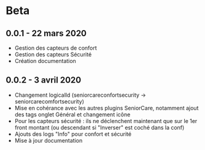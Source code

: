 # Beta

0.0.1 - 22 mars 2020
---

* Gestion des capteurs de confort
* Gestion des capteurs Sécurité
* Création documentation

0.0.2 - 3 avril 2020
---

* Changement logicalId (seniorcareconfortsecurity -> seniorcarecomfortsecurity)
* Mise en cohérance avec les autres plugins SeniorCare, notamment ajout des tags onglet Général et changement icône
* Pour les capteurs sécurité : ils ne déclenchent maintenant que sur le 1er front montant (ou descendant si "Inverser" est coché dans la conf)
* Ajouts des logs "Info" pour confort et sécurité
* Mise à jour documentation
